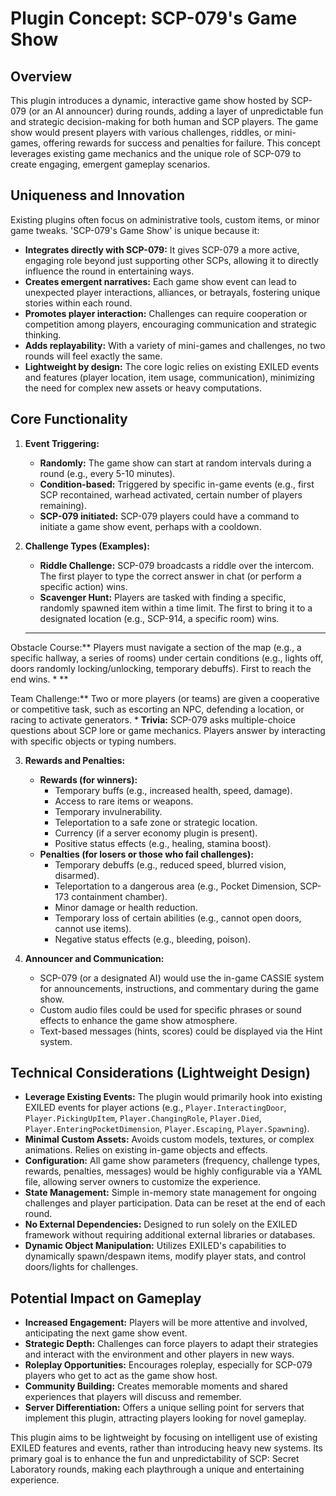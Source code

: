 # Plugin Concept: SCP-079's Game Show

## Overview

This plugin introduces a dynamic, interactive game show hosted by SCP-079 (or an AI announcer) during rounds, adding a layer of unpredictable fun and strategic decision-making for both human and SCP players. The game show would present players with various challenges, riddles, or mini-games, offering rewards for success and penalties for failure. This concept leverages existing game mechanics and the unique role of SCP-079 to create engaging, emergent gameplay scenarios.

## Uniqueness and Innovation

Existing plugins often focus on administrative tools, custom items, or minor game tweaks. 'SCP-079's Game Show' is unique because it:

*   **Integrates directly with SCP-079:** It gives SCP-079 a more active, engaging role beyond just supporting other SCPs, allowing it to directly influence the round in entertaining ways.
*   **Creates emergent narratives:** Each game show event can lead to unexpected player interactions, alliances, or betrayals, fostering unique stories within each round.
*   **Promotes player interaction:** Challenges can require cooperation or competition among players, encouraging communication and strategic thinking.
*   **Adds replayability:** With a variety of mini-games and challenges, no two rounds will feel exactly the same.
*   **Lightweight by design:** The core logic relies on existing EXILED events and features (player location, item usage, communication), minimizing the need for complex new assets or heavy computations.

## Core Functionality

1.  **Event Triggering:**
    *   **Randomly:** The game show can start at random intervals during a round (e.g., every 5-10 minutes).
    *   **Condition-based:** Triggered by specific in-game events (e.g., first SCP recontained, warhead activated, certain number of players remaining).
    *   **SCP-079 initiated:** SCP-079 players could have a command to initiate a game show event, perhaps with a cooldown.

2.  **Challenge Types (Examples):**
    *   **Riddle Challenge:** SCP-079 broadcasts a riddle over the intercom. The first player to type the correct answer in chat (or perform a specific action) wins.
    *   **Scavenger Hunt:** Players are tasked with finding a specific, randomly spawned item within a time limit. The first to bring it to a designated location (e.g., SCP-914, a specific room) wins.
    *   **


Obstacle Course:** Players must navigate a section of the map (e.g., a specific hallway, a series of rooms) under certain conditions (e.g., lights off, doors randomly locking/unlocking, temporary debuffs). First to reach the end wins.
    *   **


Team Challenge:** Two or more players (or teams) are given a cooperative or competitive task, such as escorting an NPC, defending a location, or racing to activate generators.
    *   **Trivia:** SCP-079 asks multiple-choice questions about SCP lore or game mechanics. Players answer by interacting with specific objects or typing numbers.

3.  **Rewards and Penalties:**
    *   **Rewards (for winners):**
        *   Temporary buffs (e.g., increased health, speed, damage).
        *   Access to rare items or weapons.
        *   Temporary invulnerability.
        *   Teleportation to a safe zone or strategic location.
        *   Currency (if a server economy plugin is present).
        *   Positive status effects (e.g., healing, stamina boost).
    *   **Penalties (for losers or those who fail challenges):**
        *   Temporary debuffs (e.g., reduced speed, blurred vision, disarmed).
        *   Teleportation to a dangerous area (e.g., Pocket Dimension, SCP-173 containment chamber).
        *   Minor damage or health reduction.
        *   Temporary loss of certain abilities (e.g., cannot open doors, cannot use items).
        *   Negative status effects (e.g., bleeding, poison).

4.  **Announcer and Communication:**
    *   SCP-079 (or a designated AI) would use the in-game CASSIE system for announcements, instructions, and commentary during the game show.
    *   Custom audio files could be used for specific phrases or sound effects to enhance the game show atmosphere.
    *   Text-based messages (hints, scores) could be displayed via the Hint system.

## Technical Considerations (Lightweight Design)

*   **Leverage Existing Events:** The plugin would primarily hook into existing EXILED events for player actions (e.g., `Player.InteractingDoor`, `Player.PickingUpItem`, `Player.ChangingRole`, `Player.Died`, `Player.EnteringPocketDimension`, `Player.Escaping`, `Player.Spawning`).
*   **Minimal Custom Assets:** Avoids custom models, textures, or complex animations. Relies on existing in-game objects and effects.
*   **Configuration:** All game show parameters (frequency, challenge types, rewards, penalties, messages) would be highly configurable via a YAML file, allowing server owners to customize the experience.
*   **State Management:** Simple in-memory state management for ongoing challenges and player participation. Data can be reset at the end of each round.
*   **No External Dependencies:** Designed to run solely on the EXILED framework without requiring additional external libraries or databases.
*   **Dynamic Object Manipulation:** Utilizes EXILED's capabilities to dynamically spawn/despawn items, modify player stats, and control doors/lights for challenges.

## Potential Impact on Gameplay

*   **Increased Engagement:** Players will be more attentive and involved, anticipating the next game show event.
*   **Strategic Depth:** Challenges can force players to adapt their strategies and interact with the environment and other players in new ways.
*   **Roleplay Opportunities:** Encourages roleplay, especially for SCP-079 players who get to act as the game show host.
*   **Community Building:** Creates memorable moments and shared experiences that players will discuss and remember.
*   **Server Differentiation:** Offers a unique selling point for servers that implement this plugin, attracting players looking for novel gameplay.

This plugin aims to be lightweight by focusing on intelligent use of existing EXILED features and events, rather than introducing heavy new systems. Its primary goal is to enhance the fun and unpredictability of SCP: Secret Laboratory rounds, making each playthrough a unique and entertaining experience.

